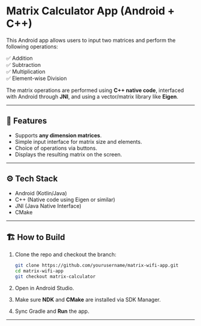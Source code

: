 # Matrix Calculator App (Android + C++)

This Android app allows users to input two matrices and perform the following operations:

✅ Addition  
✅ Subtraction  
✅ Multiplication  
✅ Element-wise Division

The matrix operations are performed using **C++ native code**, interfaced with Android through **JNI**, and using a vector/matrix library like **Eigen**.

---

## 📱 Features

- Supports **any dimension matrices**.
- Simple input interface for matrix size and elements.
- Choice of operations via buttons.
- Displays the resulting matrix on the screen.

---

## ⚙️ Tech Stack

- Android (Kotlin/Java)
- C++ (Native code using Eigen or similar)
- JNI (Java Native Interface)
- CMake

---

## 🏗️ How to Build

1. Clone the repo and checkout the branch:
   ```bash
   git clone https://github.com/yourusername/matrix-wifi-app.git
   cd matrix-wifi-app
   git checkout matrix-calculator
   ```

2. Open in Android Studio.

3. Make sure **NDK** and **CMake** are installed via SDK Manager.

4. Sync Gradle and **Run** the app.

---

